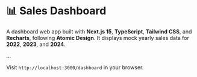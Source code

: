 # 📊 Sales Dashboard

A dashboard web app built with **Next.js 15**, **TypeScript**, **Tailwind CSS**, and **Recharts**, following **Atomic Design**. It displays mock yearly sales data for **2022**, **2023**, and **2024**.

...

Visit `http://localhost:3000/dashboard` in your browser.
